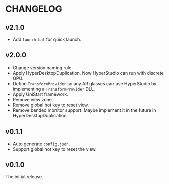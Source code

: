 # CHANGELOG

## v2.1.0

- Add `launch.bat` for quick launch.

## v2.0.0

- Change version naming rule.
- Apply HyperDesktopDuplication. Now HyperStudio can run with discrete GPU.
- Define `TransformProvider` so any AR glasses can use HyperStudio by implementing a `TransformProvider` DLL.
- Apply UniStart framework.
- Remove view zone.
- Remove global hot key to reset view.
- Remove bended monitor support. Maybe implement it in the future in HyperDesktopDuplication.

## v0.1.1

- Auto generate `config.json`.
- Support global hot key to reset the view.

## v0.1.0

The initial release.
